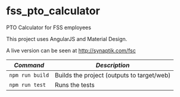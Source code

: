 fss_pto_calculator
===================

PTO Calculator for FSS employees

This project uses AngularJS and Material Design.

A live version can be seen at http://synaptik.com/fsc

| *Command* | *Description* |
| -- | -- |
| ```npm run build``` | Builds the project (outputs to target/web) |
| ```npm run test``` | Runs the tests |